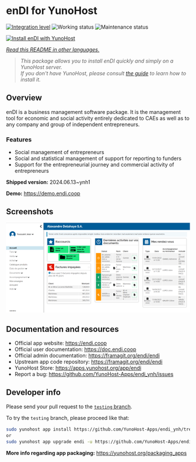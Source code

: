<!--
N.B.: This README was automatically generated by <https://github.com/YunoHost/apps/tree/master/tools/readme_generator>
It shall NOT be edited by hand.
-->

# enDI for YunoHost

[![Integration level](https://dash.yunohost.org/integration/endi.svg)](https://dash.yunohost.org/appci/app/endi) ![Working status](https://ci-apps.yunohost.org/ci/badges/endi.status.svg) ![Maintenance status](https://ci-apps.yunohost.org/ci/badges/endi.maintain.svg)

[![Install enDI with YunoHost](https://install-app.yunohost.org/install-with-yunohost.svg)](https://install-app.yunohost.org/?app=endi)

*[Read this README in other languages.](./ALL_README.md)*

> *This package allows you to install enDI quickly and simply on a YunoHost server.*  
> *If you don't have YunoHost, please consult [the guide](https://yunohost.org/install) to learn how to install it.*

## Overview

enDI is a business management software package. It is the management tool for economic and social activity entirely dedicated to CAEs as well as to any company and group of independent entrepreneurs.

### Features

- Social management of entrepreneurs
- Social and statistical management of support for reporting to funders
- Support for the entrepreneurial journey and commercial activity of entrepreneurs


**Shipped version:** 2024.06.13~ynh1

**Demo:** <https://demo.endi.coop>

## Screenshots

![Screenshot of enDI](./doc/screenshots/accueil.png)

## Documentation and resources

- Official app website: <https://endi.coop>
- Official user documentation: <https://doc.endi.coop>
- Official admin documentation: <https://framagit.org/endi/endi>
- Upstream app code repository: <https://framagit.org/endi/endi>
- YunoHost Store: <https://apps.yunohost.org/app/endi>
- Report a bug: <https://github.com/YunoHost-Apps/endi_ynh/issues>

## Developer info

Please send your pull request to the [`testing` branch](https://github.com/YunoHost-Apps/endi_ynh/tree/testing).

To try the `testing` branch, please proceed like that:

```bash
sudo yunohost app install https://github.com/YunoHost-Apps/endi_ynh/tree/testing --debug
or
sudo yunohost app upgrade endi -u https://github.com/YunoHost-Apps/endi_ynh/tree/testing --debug
```

**More info regarding app packaging:** <https://yunohost.org/packaging_apps>
